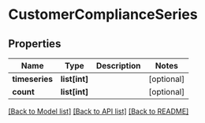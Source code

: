 # CustomerComplianceSeries

## Properties
Name | Type | Description | Notes
------------ | ------------- | ------------- | -------------
**timeseries** | **list[int]** |  | [optional] 
**count** | **list[int]** |  | [optional] 

[[Back to Model list]](../README.md#documentation-for-models) [[Back to API list]](../README.md#documentation-for-api-endpoints) [[Back to README]](../README.md)


